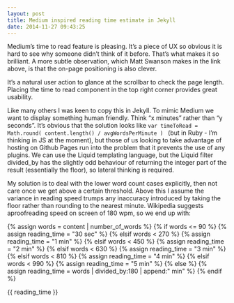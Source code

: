 ```yaml
---
layout: post
title: Medium inspired reading time estimate in Jekyll
date: 2014-11-27 09:43:25
---
```

Medium’s time to read feature is pleasing. It’s a piece of UX so obvious it is hard to see why someone didn’t think of it before. That’s what makes it so brilliant. A more subtle observation, which Matt Swanson makes in the link above, is that the on-page positioning is also clever. 

It’s a natural user action to glance at the scrollbar to check the page length. Placing the time to read component in the top right corner provides great usability.

Like many others I was keen to copy this in Jekyll. To mimic Medium we want to display something human friendly. Think “x minutes” rather than “y seconds”. It’s obvious that the solution looks like 
`
var timeToRead = Math.round( content.length() / avgWordsPerMinute ) 
`
(but in Ruby - I’m thinking in JS at the moment), but those of us looking to take advantage of hosting on Github Pages run into the problem that it prevents the use of any plugins. We can use the Liquid templating language, but the Liquid filter divided_by has the slightly odd behaviour of returning the integer part of the result (essentially the floor), so lateral thinking is required.

My solution is to deal with the lower word count cases explicitly, then not care once we get above a certain threshold. Above this I assume the variance in reading speed trumps any inaccuracy introduced by taking the floor rather than rounding to the nearest minute. Wikipedia suggests aproofreading speed on screen of 180 wpm, so we end up with:

{% assign words = content | number_of_words %}
{% if words <= 90 %}
{% assign reading_time = "30 sec" %}
{% elsif words < 270 %}
{% assign reading_time = "1 min" %}
{% elsif words < 450 %}
{% assign reading_time = "2 min" %}
{% elsif words < 630 %}
{% assign reading_time = "3 min" %}
{% elsif words < 810 %}
{% assign reading_time = "4 min" %}
{% elsif words < 990 %}
{% assign reading_time = "5 min" %}
{% else %}
{% assign reading_time = words | divided_by:180 | append:" min" %}
{% endif %}

{{ reading_time }}


